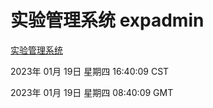 # 实验管理系统 expadmin
[实验管理系统](http://:56808/expadmin-782313d2-e1b1-4ea7-932e-3a55e6a1a4d0/)

2023年 01月 19日 星期四 16:40:09 CST

2023年 01月 19日 星期四 08:40:09 GMT
